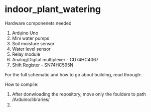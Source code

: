 # indoor_plant_watering

Hardware componenets needed
  1. Arduino Uno
  2. Mini water pumps
  3. Soil moisture sensor
  4. Water level sensor
  5. Relay module
  6. Analog/Digital multiplexer - CD74HC4067
  7. Shift Register - SN74HC595N

For the full schematic and how to go about building, read through:
<ARDUINO PROJECT HUB LINK>
  
  
How to compile:
  1. After donwloading the repository, move only the foulders to path <path>/Arduino/libraries/
  2. 
